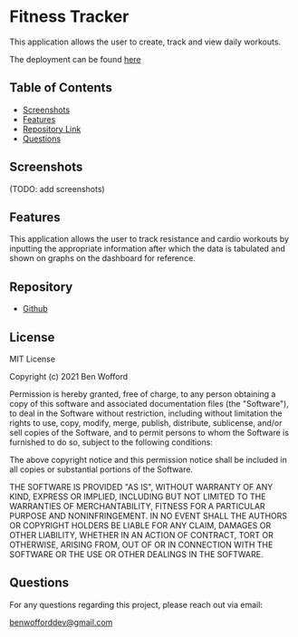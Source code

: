 # Fitness Tracker

This application allows the user to create, track and view daily workouts.

The deployment can be found [here](https://evening-escarpment-68052.herokuapp.com/)

## Table of Contents

- [Screenshots ](#Screenshots)
- [Features](#Features)
- [Repository Link](#Repository)
- [Questions](#Questions)

## Screenshots

(TODO: add screenshots)

## Features

This application allows the user to track resistance and cardio workouts by inputting the appropriate information after which the data is tabulated and shown on graphs on the dashboard for reference.

## Repository

- [Github](https://github.com/benwofford/fitness-tracker)

## License

MIT License

Copyright (c) 2021 Ben Wofford

Permission is hereby granted, free of charge, to any person obtaining a copy
of this software and associated documentation files (the "Software"), to deal
in the Software without restriction, including without limitation the rights
to use, copy, modify, merge, publish, distribute, sublicense, and/or sell
copies of the Software, and to permit persons to whom the Software is
furnished to do so, subject to the following conditions:

The above copyright notice and this permission notice shall be included in all
copies or substantial portions of the Software.

THE SOFTWARE IS PROVIDED "AS IS", WITHOUT WARRANTY OF ANY KIND, EXPRESS OR
IMPLIED, INCLUDING BUT NOT LIMITED TO THE WARRANTIES OF MERCHANTABILITY,
FITNESS FOR A PARTICULAR PURPOSE AND NONINFRINGEMENT. IN NO EVENT SHALL THE
AUTHORS OR COPYRIGHT HOLDERS BE LIABLE FOR ANY CLAIM, DAMAGES OR OTHER
LIABILITY, WHETHER IN AN ACTION OF CONTRACT, TORT OR OTHERWISE, ARISING FROM,
OUT OF OR IN CONNECTION WITH THE SOFTWARE OR THE USE OR OTHER DEALINGS IN THE
SOFTWARE.

## Questions

For any questions regarding this project, please reach out via email:

benwofforddev@gmail.com
